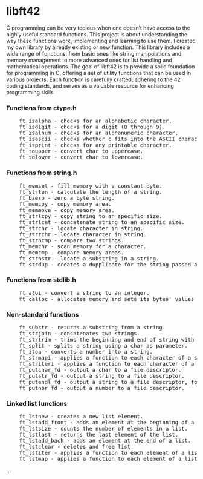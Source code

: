 # libft42

 C programming can be very tedious when one doesn’t have access to the highly useful
standard functions. This project is about understanding the way these functions work, implementing and learning to use them. I created my own library by already existing or new function. This library includes a wide range of functions, from basic ones like string manipulations and memory management to more advanced ones for list handling and mathematical operations. The goal of libft42 is to provide a solid foundation for programming in C, offering a set of utility functions that can be used in various projects. Each function is carefully crafted, adhering to the 42 coding standards, and serves as a valuable resource for enhancing programming skills


<h3>Functions from ctype.h </h3>
    <pre>
    ft_isalpha - checks for an alphabetic character.
    ft_isdigit - checks for a digit (0 through 9).
    ft_isalnum - checks for an alphanumeric character.
    ft_isascii - checks whether c fits into the ASCII character set.
    ft_isprint - checks for any printable character.
    ft_toupper - convert char to uppercase.
    ft_tolower - convert char to lowercase.</pre>
<h3>Functions from string.h</h3>
<pre>
    ft_memset - fill memory with a constant byte.
    ft_strlen - calculate the length of a string.
    ft_bzero - zero a byte string.
    ft_memcpy - copy memory area.
    ft_memmove - copy memory area.
    ft_strlcpy - copy string to an specific size.
    ft_strlcat - concatenate string to an specific size.
    ft_strchr - locate character in string.
    ft_strrchr - locate character in string.
    ft_strncmp - compare two strings.
    ft_memchr - scan memory for a character.
    ft_memcmp - compare memory areas.
    ft_strnstr - locate a substring in a string.
    ft_strdup - creates a dupplicate for the string passed as parameter.</pre>
<h3>Functions from stdlib.h</h3>
<pre>
    ft_atoi - convert a string to an integer.
    ft_calloc - allocates memory and sets its bytes' values to 0.</pre>
<h3>Non-standard functions</h3>
<pre>
    ft_substr - returns a substring from a string.
    ft_strjoin - concatenates two strings.
    ft_strtrim - trims the beginning and end of string with specific set of chars.
    ft_split - splits a string using a char as parameter.
    ft_itoa - converts a number into a string.
    ft_strmapi - applies a function to each character of a string.
    ft_striteri - applies a function to each character of a string.
    ft_putchar_fd - output a char to a file descriptor.
    ft_putstr_fd - output a string to a file descriptor.
    ft_putendl_fd - output a string to a file descriptor, followed by a new line.
    ft_putnbr_fd - output a number to a file descriptor.</pre>
<h3>Linked list functions</h3>
<pre>
    ft_lstnew - creates a new list element.
    ft_lstadd_front - adds an element at the beginning of a list.
    ft_lstsize - counts the number of elements in a list.
    ft_lstlast - returns the last element of the list.
    ft_lstadd_back - adds an element at the end of a list.
    ft_lstclear - deletes and free list.
    ft_lstiter - applies a function to each element of a list.
    ft_lstmap - applies a function to each element of a list.</pre>

...
